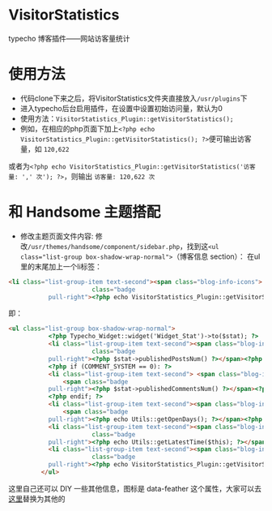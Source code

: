 # VisitorStatistics
typecho 博客插件——网站访客量统计
# 使用方法
- 代码clone下来之后，将VisitorStatistics文件夹直接放入`/usr/plugins`下
- 进入typecho后台启用插件，在设置中设置初始访问量，默认为0
- 使用方法：`VisitorStatistics_Plugin::getVisitorStatistics();`
- 例如，在相应的php页面下加上`<?php echo VisitorStatistics_Plugin::getVisitorStatistics(); ?>`便可输出访客量，如 `120,622`

或者为`<?php echo VisitorStatistics_Plugin::getVisitorStatistics('访客量: ',' 次'); ?>`，则输出 `访客量: 120,622 次`
# 和 Handsome 主题搭配
- 修改主题页面文件内容:
修改`/usr/themes/handsome/component/sidebar.php`，找到这`<ul class="list-group box-shadow-wrap-normal">`（博客信息 section）：
在ul里的末尾加上一个li标签：
```html
<li class="list-group-item text-second"><span class="blog-info-icons"> <i data-feather="users"></i></span> <span
                       class="badge
           pull-right"><?php echo VisitorStatistics_Plugin::getVisitorStatistics(); ?></span><?php _me("访客总数") ?></li>
```

即：

```html
<ul class="list-group box-shadow-wrap-normal">
           <?php Typecho_Widget::widget('Widget_Stat')->to($stat); ?>
           <li class="list-group-item text-second"><span class="blog-info-icons"> <i data-feather="award"></i></span> <span
                       class="badge
           pull-right"><?php $stat->publishedPostsNum() ?></span><?php _me("文章数目") ?></li>
           <?php if (COMMENT_SYSTEM == 0): ?>
           <li class="list-group-item text-second"> <span class="blog-info-icons"> <i data-feather="message-circle"></i></span>
               <span class="badge
           pull-right"><?php $stat->publishedCommentsNum() ?></span><?php _me("评论数目") ?></li>
           <?php endif; ?>
           <li class="list-group-item text-second"><span class="blog-info-icons"> <i data-feather="calendar"></i></span>
               <span class="badge
           pull-right"><?php echo Utils::getOpenDays(); ?></span><?php _me("运行天数") ?></li>
           <li class="list-group-item text-second"><span class="blog-info-icons"> <i data-feather="activity"></i></span> <span
                       class="badge
           pull-right"><?php echo Utils::getLatestTime($this); ?></span><?php _me("最后活动") ?></li>
           <li class="list-group-item text-second"><span class="blog-info-icons"> <i data-feather="users"></i></span> <span
                       class="badge
           pull-right"><?php echo VisitorStatistics_Plugin::getVisitorStatistics(); ?></span><?php _me("访客总数") ?></li>
         </ul>
```
这里自己还可以 DIY 一些其他信息，图标是 data-feather 这个属性，大家可以去[这里](https://feathericons.com/)替换为其他的
